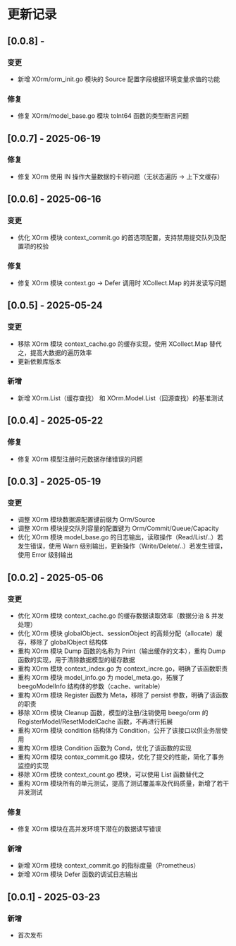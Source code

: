 # 更新记录

## [0.0.8] - 
### 变更
- 新增 XOrm/orm_init.go 模块的 Source 配置字段根据环境变量求值的功能

### 修复
- 修复 XOrm/model_base.go 模块 toInt64 函数的类型断言问题

## [0.0.7] - 2025-06-19
### 修复
- 修复 XOrm 使用 IN 操作大量数据的卡顿问题（无状态遍历 -> 上下文缓存）

## [0.0.6] - 2025-06-16
### 变更
- 优化 XOrm 模块 context_commit.go 的首选项配置，支持禁用提交队列及配置项的校验

### 修复
- 修复 XOrm 模块 context.go -> Defer 调用时 XCollect.Map 的并发读写问题

## [0.0.5] - 2025-05-24
### 变更
- 移除 XOrm 模块 context_cache.go 的缓存实现，使用 XCollect.Map 替代之，提高大数据的遍历效率
- 更新依赖库版本

### 新增
- 新增 XOrm.List（缓存查找） 和 XOrm.Model.List（回源查找）的基准测试

## [0.0.4] - 2025-05-22
### 修复
- 修复 XOrm 模型注册时元数据存储错误的问题

## [0.0.3] - 2025-05-19
### 变更
- 调整 XOrm 模块数据源配置键前缀为 Orm/Source
- 调整 XOrm 模块提交队列容量的配置键为 Orm/Commit/Queue/Capacity
- 优化 XOrm 模块 model_base.go 的日志输出，读取操作（Read/List/..）若发生错误，使用 Warn 级别输出，更新操作（Write/Delete/..）若发生错误，使用 Error 级别输出

## [0.0.2] - 2025-05-06
### 变更
- 优化 XOrm 模块 context_cache.go 的缓存数据读取效率（数据分治 & 并发处理）
- 优化 XOrm 模块 globalObject、sessionObject 的高频分配（allocate）缓存，移除了 globalObject 结构体
- 重构 XOrm 模块 Dump 函数的名称为 Print（输出缓存的文本），重构 Dump 函数的实现，用于清除数据模型的缓存数据
- 重构 XOrm 模块 context_index.go 为 context_incre.go，明确了该函数职责
- 重构 XOrm 模块 model_info.go 为 model_meta.go，拓展了 beegoModelInfo 结构体的参数（cache、writable）
- 重构 XOrm 模块 Register 函数为 Meta，移除了 persist 参数，明确了该函数的职责
- 移除 XOrm 模块 Cleanup 函数，模型的注册/注销使用 beego/orm 的 RegisterModel/ResetModelCache 函数，不再进行拓展
- 重构 XOrm 模块 condition 结构体为 Condition，公开了该接口以供业务层使用
- 重构 XOrm 模块 Condition 函数为 Cond，优化了该函数的实现
- 重构 XOrm 模块 contex_commit.go 模块，优化了提交的性能，简化了事务监控的实现
- 移除 XOrm 模块 context_count.go 模块，可以使用 List 函数替代之
- 重构 XOrm 模块所有的单元测试，提高了测试覆盖率及代码质量，新增了若干并发测试

### 修复
- 修复 XOrm 模块在高并发环境下潜在的数据读写错误

### 新增
- 新增 XOrm 模块 context_commit.go 的指标度量（Prometheus）
- 新增 XOrm 模块 Defer 函数的调试日志输出

## [0.0.1] - 2025-03-23
### 新增
- 首次发布
